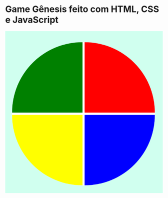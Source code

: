# Game Gênesis feito com HTML, CSS e JavaScript

<img src="img/captura.png" alt="Captura do game" />
